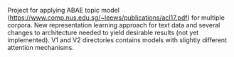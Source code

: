 Project for applying ABAE topic model (https://www.comp.nus.edu.sg/~leews/publications/acl17.pdf) for multiple corpora. New representation learning approach for text data and several changes to architecture needed to yield desirable results (not yet implemented). V1 and V2 directories contains models with slightly different attention mechanisms.

